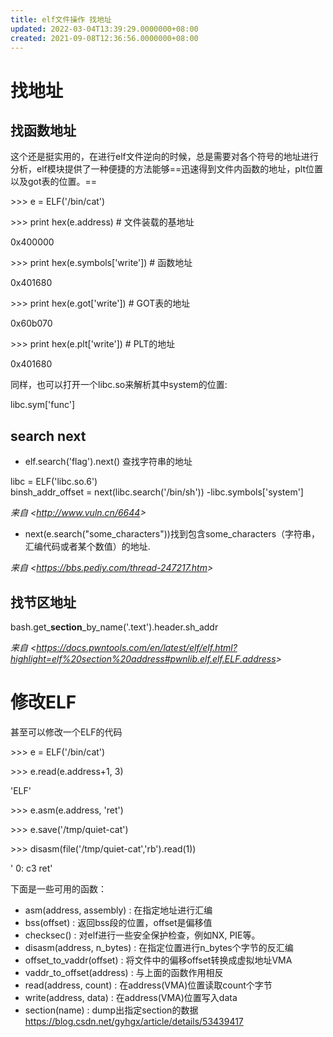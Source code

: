 ```yaml
---
title: elf文件操作 找地址
updated: 2022-03-04T13:39:29.0000000+08:00
created: 2021-09-08T12:36:56.0000000+08:00
---
```


# 找地址
## 找函数地址
这个还是挺实用的，在进行elf文件逆向的时候，总是需要对各个符号的地址进行分析，elf模块提供了一种便捷的方法能够==迅速得到文件内函数的地址，plt位置以及got表的位置。==

\>\>\> e = ELF('/bin/cat')

\>\>\> print hex(e.address) \# 文件装载的基地址

0x400000

\>\>\> print hex(e.symbols\['write'\]) \# 函数地址

0x401680

\>\>\> print hex(e.got\['write'\]) \# GOT表的地址

0x60b070

\>\>\> print hex(e.plt\['write'\]) \# PLT的地址

0x401680

同样，也可以打开一个libc.so来解析其中system的位置:

libc.sym\['func'\]
## search next
- elf.search('flag').next() 查找字符串的地址

libc = ELF('libc.so.6')  
binsh_addr_offset = next(libc.search('/bin/sh')) -libc.symbols\['system'\]

*来自 \<<http://www.vuln.cn/6644>\>*
- next(e.search("some_characters"))找到包含some_characters（字符串，汇编代码或者某个数值）的地址.

*来自 \<<https://bbs.pediy.com/thread-247217.htm>\>*
## 找节区地址
bash.get\_**section**\_by_name('.text').header.sh_addr

*来自 \<<https://docs.pwntools.com/en/latest/elf/elf.html?highlight=elf%20section%20address#pwnlib.elf.elf.ELF.address>\>*

# 修改ELF
甚至可以修改一个ELF的代码

\>\>\> e = ELF('/bin/cat')

\>\>\> e.read(e.address+1, 3)

'ELF'

\>\>\> e.asm(e.address, 'ret')

\>\>\> e.save('/tmp/quiet-cat')

\>\>\> disasm(file('/tmp/quiet-cat','rb').read(1))

' 0: c3 ret'

下面是一些可用的函数：

- asm(address, assembly) : 在指定地址进行汇编
- bss(offset) : 返回bss段的位置，offset是偏移值
- checksec() : 对elf进行一些安全保护检查，例如NX, PIE等。
- disasm(address, n_bytes) : 在指定位置进行n_bytes个字节的反汇编
- offset_to_vaddr(offset) : 将文件中的偏移offset转换成虚拟地址VMA
- vaddr_to_offset(address) : 与上面的函数作用相反
- read(address, count) : 在address(VMA)位置读取count个字节
- write(address, data) : 在address(VMA)位置写入data
- section(name) : dump出指定section的数据
<https://blog.csdn.net/gyhgx/article/details/53439417>
